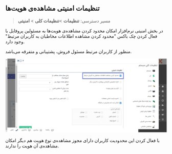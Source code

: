 ## تنظیمات امنیتی مشاهده‌ی هویت‌ها

> مسیر دسترسی:  **تنظیمات** >**تنظیمات کلی** > **امنیتی** 

در بخش امنیتی نرم‌افزار امکان محدود کردن مشاهده‌ی هویت‌ها به مسئولین پروفایل با فعال کردن چک باکس "محدود کردن مشاهده اطلاعات مخاطبان به کاربران مرتبط" وجود دارد.

منظور از کاربران مرتبط مسئول فروش، پشتیبانی و متفرقه می‌باشد. 

![](mahdod1.jpg)

با فعال کردن این محدودیت کاربران دارای مجوز مشاهده‌ی نوع هویت هم دیگر امکان مشاهده‌ی آن هویت را ندارند. 
